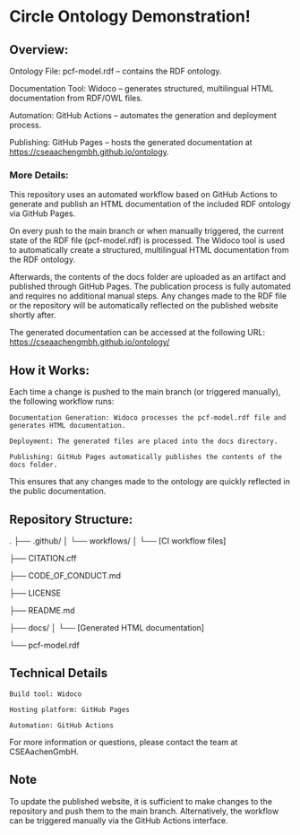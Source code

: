 # Circle Ontology Demonstration!

## Overview:

Ontology File: pcf-model.rdf – contains the RDF ontology.

Documentation Tool: Widoco – generates structured, multilingual HTML documentation from RDF/OWL files.

Automation: GitHub Actions – automates the generation and deployment process.

Publishing: GitHub Pages – hosts the generated documentation at
https://cseaachengmbh.github.io/ontology.

### More Details:

This repository uses an automated workflow based on GitHub Actions to generate and publish an HTML documentation of the included RDF ontology via GitHub Pages.

On every push to the main branch or when manually triggered, the current state of the RDF file (pcf-model.rdf) is processed. The Widoco tool is used to automatically create a structured, multilingual HTML documentation from the RDF ontology.

Afterwards, the contents of the docs folder are uploaded as an artifact and published through GitHub Pages. The publication process is fully automated and requires no additional manual steps. Any changes made to the RDF file or the repository will be automatically reflected on the published website shortly after.

The generated documentation can be accessed at the following URL:
https://cseaachengmbh.github.io/ontology/


## How it Works:

Each time a change is pushed to the main branch (or triggered manually), the following workflow runs:

    Documentation Generation: Widoco processes the pcf-model.rdf file and generates HTML documentation.

    Deployment: The generated files are placed into the docs directory.

    Publishing: GitHub Pages automatically publishes the contents of the docs folder.

This ensures that any changes made to the ontology are quickly reflected in the public documentation.


## Repository Structure:

.
├── .github/
│   └── workflows/
│       └── [CI workflow files]

├── CITATION.cff

├── CODE_OF_CONDUCT.md

├── LICENSE

├── README.md

├── docs/
│   └── [Generated HTML documentation]

└── pcf-model.rdf


## Technical Details

    Build tool: Widoco

    Hosting platform: GitHub Pages

    Automation: GitHub Actions


For more information or questions, please contact the team at CSEAachenGmbH.

## Note

To update the published website, it is sufficient to make changes to the repository and push them to the main branch. Alternatively, the workflow can be triggered manually via the GitHub Actions interface.
